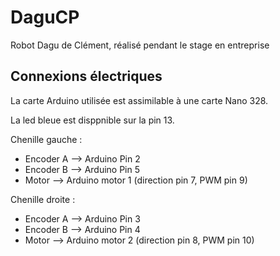 # DaguCP

Robot Dagu de Clément, réalisé pendant le stage en entreprise


## Connexions électriques

La carte Arduino utilisée est assimilable à une carte Nano 328.

La led bleue est disppnible sur la pin 13.

Chenille gauche :

  - Encoder A   --> Arduino Pin 2
  - Encoder B   --> Arduino Pin 5
  - Motor       --> Arduino motor 1 (direction pin 7, PWM pin 9)

Chenille droite :

  - Encoder A   --> Arduino Pin 3
  - Encoder B   --> Arduino Pin 4
  - Motor       --> Arduino motor 2 (direction pin 8, PWM pin 10)

  